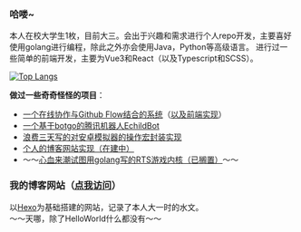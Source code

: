 ### 哈喽~

本人在校大学生1枚，目前大三。会出于兴趣和需求进行个人repo开发，主要喜好使用golang进行编程，除此之外亦会使用Java，Python等高级语言。
进行过一些简单的前端开发，主要为Vue3和React（以及Typescript和SCSS）。

[![Top Langs](https://github-readme-stats.vercel.app/api/top-langs/?username=ElectRICdll&layout=donut&title_color=0f285a&text_color=061229&icon_color=588b04&border_color=ffffff40&locale=cn)](https://github.com/anuraghazra/github-readme-stats)

**做过一些奇奇怪怪的项目**：
* [一个在线协作与Github Flow结合的系统](https://github.com/ElectRICdll/Campfire)（[以及前端实现](https://github.com/wryte123/camp-v3)）
* [一个基于botgo的腾讯机器人EchildBot](https://github.com/ElectRICdll/EchildBot)
* [浪费三天写的对安卓模拟器的操作宏封装实现](https://github.com/ElectRICdll/MoonluxMarco)
* [个人的博客网站实现（在建中）](https://github.com/ElectRICdll/elz-blog)
* ～～[心血来潮试图用golang写的RTS游戏内核（已搁置）](https://github.com/ElectRICdll/KONN)～～

### 我的博客网站（[点我访问](https://elzchannel.online)）
以[Hexo](https://github.com/hexojs/hexo)为基础搭建的网站，记录了本人大一时的水文。  
～～天哪，除了HelloWorld什么都没有～～

